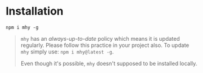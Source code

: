 # Installation

```text
npm i mhy -g
```

> `mhy` has an _always-up-to-date_ policy which means it is updated regularly. Please follow this practice in your project also. To update `mhy` simply use: `npm i mhy@latest -g`.
>
> Even though it's possible, `mhy` doesn't supposed to be installed locally.

